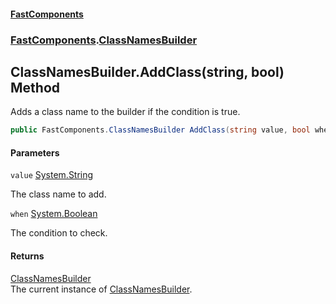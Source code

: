 #### [FastComponents](FastComponents.md 'FastComponents')
### [FastComponents](FastComponents.md 'FastComponents').[ClassNamesBuilder](FastComponents.ClassNamesBuilder.md 'FastComponents.ClassNamesBuilder')

## ClassNamesBuilder.AddClass(string, bool) Method

Adds a class name to the builder if the condition is true.

```csharp
public FastComponents.ClassNamesBuilder AddClass(string value, bool when);
```
#### Parameters

<a name='FastComponents.ClassNamesBuilder.AddClass(string,bool).value'></a>

`value` [System.String](https://docs.microsoft.com/en-us/dotnet/api/System.String 'System.String')

The class name to add.

<a name='FastComponents.ClassNamesBuilder.AddClass(string,bool).when'></a>

`when` [System.Boolean](https://docs.microsoft.com/en-us/dotnet/api/System.Boolean 'System.Boolean')

The condition to check.

#### Returns
[ClassNamesBuilder](FastComponents.ClassNamesBuilder.md 'FastComponents.ClassNamesBuilder')  
The current instance of [ClassNamesBuilder](FastComponents.ClassNamesBuilder.md 'FastComponents.ClassNamesBuilder').